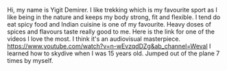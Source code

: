Hi, my name is Yigit Demirer.
I like trekking which is my favourite sport as I like being in the nature and keeps my body strong, fit and flexible.
I tend do eat spicy food and Indian cuisine is one of my favourite. Heavy doses of spices and flavours taste really good to me.
Here is the link for one of the videos I love the most. I think it's an audiovisual masterpiece. 
https://www.youtube.com/watch?v=n-wEvzqdDZg&ab_channel=Weval
I learned how to skydive when I was 15 years old. Jumped out of the plane 7 times by myself.
